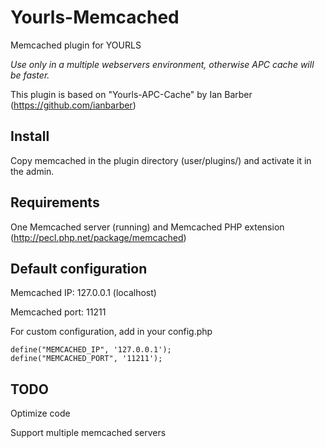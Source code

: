 Yourls-Memcached
================

Memcached plugin for YOURLS

*Use only in a multiple webservers environment, otherwise APC cache will be faster.*

This plugin is based on "Yourls-APC-Cache" by Ian Barber (https://github.com/ianbarber)


Install
------
Copy memcached in the plugin directory (user/plugins/) and activate it in the admin.


Requirements
------
One Memcached server (running) and Memcached PHP extension (http://pecl.php.net/package/memcached)


Default configuration
------
Memcached IP: 127.0.0.1 (localhost)

Memcached port: 11211

For custom configuration, add in your config.php
```
define("MEMCACHED_IP", '127.0.0.1');
define("MEMCACHED_PORT", '11211');
```

TODO
------
Optimize code

Support multiple memcached servers
